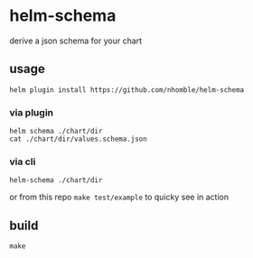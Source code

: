 # helm-schema

derive a json schema for your chart

## usage

`helm plugin install https://github.com/nhomble/helm-schema`

### via plugin

```
helm schema ./chart/dir
cat ./chart/dir/values.schema.json
```

### via cli

```
helm-schema ./chart/dir
```

or from this repo `make test/example` to quicky see in action

## build

```
make
```